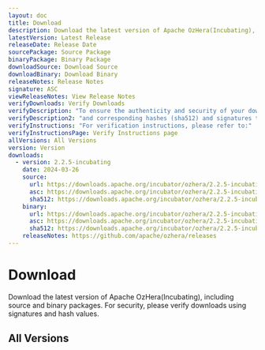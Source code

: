 ```yaml
---
layout: doc
title: Download
description: Download the latest version of Apache OzHera(Incubating), including source and binary packages. For security, please verify downloads using signatures and hash values.
latestVersion: Latest Release
releaseDate: Release Date
sourcePackage: Source Package
binaryPackage: Binary Package
downloadSource: Download Source
downloadBinary: Download Binary
releaseNotes: Release Notes
signature: ASC
viewReleaseNotes: View Release Notes
verifyDownloads: Verify Downloads
verifyDescription: "To ensure the authenticity and security of your download, please use the project's"
verifyDescription2: "and corresponding hashes (sha512) and signatures to verify the release."
verifyInstructions: "For verification instructions, please refer to:"
verifyInstructionsPage: Verify Instructions page
allVersions: All Versions
version: Version
downloads:
  - version: 2.2.5-incubating
    date: 2024-03-26
    source:
      url: https://downloads.apache.org/incubator/ozhera/2.2.5-incubating/apache-ozhera-2.2.5-incubating-src.tar.gz
      asc: https://downloads.apache.org/incubator/ozhera/2.2.5-incubating/apache-ozhera-2.2.5-incubating-src.tar.gz.asc
      sha512: https://downloads.apache.org/incubator/ozhera/2.2.5-incubating/apache-ozhera-2.2.5-incubating-src.tar.gz.sha512
    binary:
      url: https://downloads.apache.org/incubator/ozhera/2.2.5-incubating/apache-ozhera-2.2.5-incubating-bin.tar.gz
      asc: https://downloads.apache.org/incubator/ozhera/2.2.5-incubating/apache-ozhera-2.2.5-incubating-bin.tar.gz.asc
      sha512: https://downloads.apache.org/incubator/ozhera/2.2.5-incubating/apache-ozhera-2.2.5-incubating-bin.tar.gz.sha512
    releaseNotes: https://github.com/apache/ozhera/releases
---
```


# Download

Download the latest version of Apache OzHera(Incubating), including source and binary packages. For security, please verify downloads using signatures and hash values.

<DownloadPage />

## All Versions

<VersionList />
